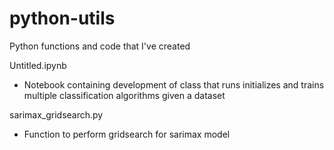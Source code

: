 # python-utils
Python functions and code that I've created

Untitled.ipynb
 - Notebook containing development of class that runs initializes and trains multiple classification algorithms given a dataset
 
sarimax_gridsearch.py
 - Function to perform gridsearch for sarimax model
